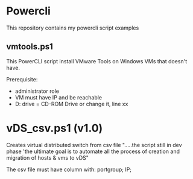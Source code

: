 # Powercli
This repository contains my powercli script examples

## vmtools.ps1
This PowerCLI script install VMware Tools on Windows VMs that doesn't have.

Prerequisite:
* administrator role
* VM must have IP and be reachable
* D: drive = CD-ROM Drive or change it, line xx


# vDS_csv.ps1 (v1.0)
Creates virtual distributed switch from csv file ".....the script still in dev phase 'the ultimate goal is to automate all the process of creation and migration of hosts & vms to vDS" 

The csv file must have column with:
  portgroup;
  IP;

